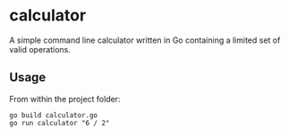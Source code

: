# calculator

A simple command line calculator written in Go containing a limited set of valid operations.

## Usage

From within the project folder:
```
go build calculator.go
go run calculator "6 / 2"
```
